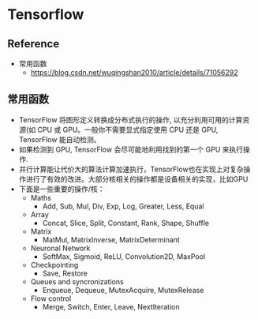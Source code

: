# Tensorflow 
## Reference
+ 常用函数
	+ https://blog.csdn.net/wuqingshan2010/article/details/71056292

## 常用函数
+ TensorFlow 将图形定义转换成分布式执行的操作, 以充分利用可用的计算资源(如 CPU 或 GPU。一般你不需要显式指定使用 CPU 还是 GPU, TensorFlow 能自动检测。
+ 如果检测到 GPU, TensorFlow 会尽可能地利用找到的第一个 GPU 来执行操作.
+ 并行计算能让代价大的算法计算加速执行，TensorFlow也在实现上对复杂操作进行了有效的改进。大部分核相关的操作都是设备相关的实现，比如GPU
+ 下面是一些重要的操作/核：
	+ Maths
		+ Add, Sub, Mul, Div, Exp, Log, Greater, Less, Equal
	+ Array	
		+ Concat, Slice, Split, Constant, Rank, Shape, Shuffle
	+ Matrix
		+ MatMul, MatrixInverse, MatrixDeterminant
	+ Neuronal Network	
		+ SoftMax, Sigmoid, ReLU, Convolution2D, MaxPool
	+ Checkpointing	
		+ Save, Restore
	+ Queues and syncronizations
		+ Enqueue, Dequeue, MutexAcquire, MutexRelease
	+ Flow control	
		+ Merge, Switch, Enter, Leave, NextIteration
